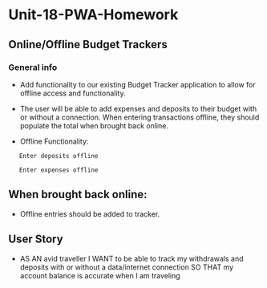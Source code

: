 # Unit-18-PWA-Homework

## Online/Offline Budget Trackers

### General info

* Add functionality to our existing Budget Tracker application to allow for offline access and functionality.

* The user will be able to add expenses and deposits to their budget with or without a connection. When entering transactions offline, they should populate the total when brought back online.

* Offline Functionality:
```
   Enter deposits offline

   Enter expenses offline
```

## When brought back online:

  * Offline entries should be added to tracker.
  
## User Story
* AS AN avid traveller
I WANT to be able to track my withdrawals and deposits with or without a data/internet connection
SO THAT my account balance is accurate when I am traveling


